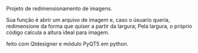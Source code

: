 Projeto de redimensionamento de imagens.

Sua função é abrir um arquivo de imagem e, caso o úsuario queria, redimensione da forma que quiser a partir da largura; Pela largura, o próprio código calcula a altura ideal para imagem.

feito com Qtdesigner e módulo PyQT5 em python.
